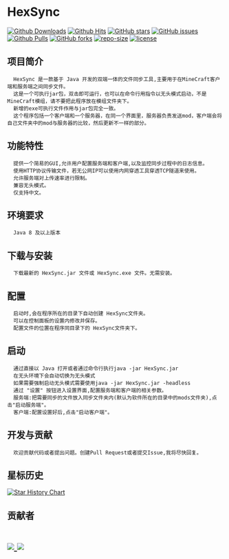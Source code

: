 HexSync
=

[![Github Downloads][download-image]][download-url]
[![Github Hits][hits-image]][hits-url]
[![GitHub stars][stars-image]][stars-url]
[![GitHub issues][issues-image]][issues-url]
[![Github Pulls][pulls-image]][pulls-url]
[![GitHub forks][forks-image]][forks-url]
[![repo-size][repo-size-image]][repo-url]
[![license][license-image]][license-url]

## 项目简介

      HexSync 是一款基于 Java 开发的双端一体的文件同步工具,主要用于在MineCraft客户端和服务端之间同步文件。
      这是一个可执行jar包，双击即可运行，也可以在命令行用指令以无头模式启动，不是MineCraft模组，请不要把此程序放在模组文件夹下。
      新增的exe可执行文件作用与jar包完全一致。
      这个程序包括一个客户端和一个服务器，在同一个界面里，服务器负责发送mod，客户端会将自己文件夹中的mod与服务器的比较，然后更新不一样的部分。

## 功能特性

      提供一个简易的GUI,允许用户配置服务端和客户端,以及监控同步过程中的日志信息。
      使用HTTP协议传输文件，若无公网IP可以使用内网穿透工具穿透TCP隧道来使用。
      允许服务端对上传速率进行限制。
      兼容无头模式。
      仅支持中文。

## 环境要求

      Java 8 及以上版本

## 下载与安装

      下载最新的 HexSync.jar 文件或 HexSync.exe 文件。无需安装。

## 配置

      启动时,会在程序所在的目录下自动创建 HexSync文件夹。
      可以在控制面板的设置内修改并保存。
      配置文件的位置在程序同目录下的 HexSync文件夹下。

## 启动

      通过直接以 Java 打开或者通过命令行执行java -jar HexSync.jar
      在无头环境下会自动切换为无头模式
      如果需要强制启动无头模式需要使用java -jar HexSync.jar -headless
      通过 "设置" 按钮进入设置界面,配置服务端和客户端的相关参数。
      服务端:把需要同步的文件放入同步文件夹内(默认为软件所在的目录中的mods文件夹),点击"启动服务端"。
      客户端:配置设置好后,点击"启动客户端"。

## 开发与贡献

      欢迎贡献代码或者提出问题。创建Pull Request或者提交Issue,我将尽快回复。

## 星标历史
<a href="https://star-history.com/#ForgeStove/HexSync&Date">
 <picture>
   <source media="(prefers-color-scheme: dark)" srcset="https://api.star-history.com/svg?repos=ForgeStove/HexSync&type=Date&theme=dark" />
   <source media="(prefers-color-scheme: light)" srcset="https://api.star-history.com/svg?repos=ForgeStove/HexSync&type=Date" />
   <img alt="Star History Chart" src="https://api.star-history.com/svg?repos=ForgeStove/HexSync&type=Date" />
 </picture>
</a>

## 贡献者
<h1>
<a href="https://github.com/ForgeStove/HexSync/graphs/contributors">
  <img src="https://contrib.rocks/image?repo=ForgeStove/HexSync" />
</a>
<a href="https://github.com/donywang922/HexSyncReborn/graphs/contributors">
  <img src="https://contrib.rocks/image?repo=donywang922/HexSyncReborn" />
</a>
</h1>

[download-url]: https://github.com/ForgeStove/HexSync/releases "下载"
[download-image]: https://img.shields.io/github/downloads/ForgeStove/HexSync/total?style=flat-square&logo=github&label=%E6%80%BB%E4%B8%8B%E8%BD%BD%E6%95%B0 "总下载数"

[hits-url]: https://hits.dwyl.com/ "访问量"
[hits-image]: https://custom-icon-badges.demolab.com/endpoint?url=https%3A%2F%2Fhits.dwyl.com%2FTC999%2FAppDataCleaner.json%3Fcolor%3Dgreen&label=%E8%AE%BF%E9%97%AE%E9%87%8F&logo=graph 

[stars-url]: https://github.com/ForgeStove/HexSync/stargazers "星标"
[stars-image]: https://img.shields.io/github/stars/ForgeStove/HexSync?style=flat-square&logo=github&label=星标

[issues-url]: https://github.com/ForgeStove/HexSync/issues "议题"
[issues-image]: https://img.shields.io/github/issues/ForgeStove/HexSync?style=flat-square&logo=github&label=议题

[pulls-url]: https://github.com/ForgeStove/HexSync/pulls "拉取请求"
[pulls-image]: https://custom-icon-badges.demolab.com/github/issues-pr-raw/ForgeStove/HexSync?style=flat&logo=git-pull-request&%3Fcolor%3Dgreen&label=%E6%8B%89%E5%8F%96%E8%AF%B7%E6%B1%82


[forks-url]: https://github.com/ForgeStove/HexSync/fork "复刻"
[forks-image]: https://img.shields.io/github/forks/ForgeStove/HexSync?style=flat-square&logo=github&label=复刻

[repo-url]: https://github.com/ForgeStove/HexSync "仓库地址"
[repo-size-image]:https://img.shields.io/github/repo-size/ForgeStove/HexSync?style=flat-square&label=%E4%BB%93%E5%BA%93%E5%A4%A7%E5%B0%8F

[license-url]: https://github.com/ForgeStove/HexSync/blob/main/LICENSE "许可证"
[license-image]: https://custom-icon-badges.demolab.com/github/license/ForgeStove/HexSync?style=flat&logo=law&label=%E8%AE%B8%E5%8F%AF%E8%AF%81
